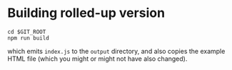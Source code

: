 # Building rolled-up version

```
cd $GIT_ROOT
npm run build
```

which emits `index.js` to the `output` directory, and also copies the
example HTML file (which you might or might not have also changed).
